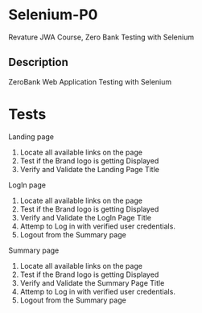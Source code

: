 # Selenium-P0
Revature JWA Course, Zero Bank Testing with Selenium

## Description

ZeroBank Web Application Testing with Selenium

# Tests

  Landing page
  
  1. Locate all available links on the page
  2. Test if the Brand logo is getting Displayed
  3. Verify and Validate the Landing Page Title
  
LogIn page
  
 1.  Locate all available links on the page
 2. Test if the Brand logo is getting Displayed
  3. Verify and Validate the LogIn Page Title
  4. Attemp to Log in with verified user credentials.
  5. Logout from the Summary page
  
  
Summary page

  1. Locate all available links on the page
  2. Test if the Brand logo is getting Displayed
  3. Verify and Validate the Summary Page Title
  4. Attemp to Log in with verified user credentials.
 5.  Logout from the Summary page
